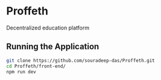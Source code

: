 # Proffeth
  Decentralized education platform
## Running the Application

```sh
git clone https://github.com/souradeep-das/Proffeth.git
cd Proffeth/front-end/
npm run dev
```

